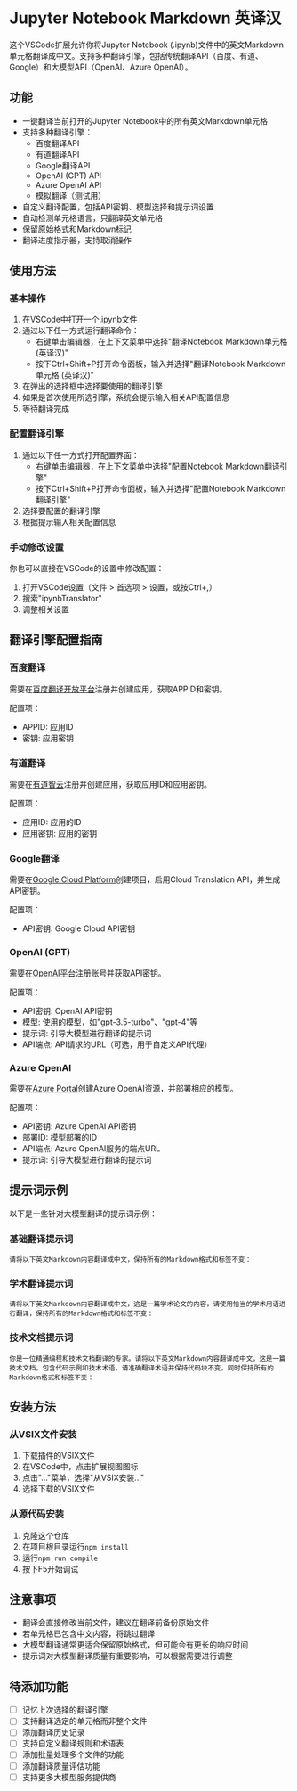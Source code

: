# Jupyter Notebook Markdown 英译汉

这个VSCode扩展允许你将Jupyter Notebook (.ipynb)文件中的英文Markdown单元格翻译成中文。支持多种翻译引擎，包括传统翻译API（百度、有道、Google）和大模型API（OpenAI、Azure OpenAI）。

## 功能

- 一键翻译当前打开的Jupyter Notebook中的所有英文Markdown单元格
- 支持多种翻译引擎：
  - 百度翻译API
  - 有道翻译API
  - Google翻译API
  - OpenAI (GPT) API
  - Azure OpenAI API
  - 模拟翻译（测试用）
- 自定义翻译配置，包括API密钥、模型选择和提示词设置
- 自动检测单元格语言，只翻译英文单元格
- 保留原始格式和Markdown标记
- 翻译进度指示器，支持取消操作

## 使用方法

### 基本操作

1. 在VSCode中打开一个.ipynb文件
2. 通过以下任一方式运行翻译命令：
   - 右键单击编辑器，在上下文菜单中选择"翻译Notebook Markdown单元格 (英译汉)"
   - 按下Ctrl+Shift+P打开命令面板，输入并选择"翻译Notebook Markdown单元格 (英译汉)"
3. 在弹出的选择框中选择要使用的翻译引擎
4. 如果是首次使用所选引擎，系统会提示输入相关API配置信息
5. 等待翻译完成

### 配置翻译引擎

1. 通过以下任一方式打开配置界面：
   - 右键单击编辑器，在上下文菜单中选择"配置Notebook Markdown翻译引擎"
   - 按下Ctrl+Shift+P打开命令面板，输入并选择"配置Notebook Markdown翻译引擎"
2. 选择要配置的翻译引擎
3. 根据提示输入相关配置信息

### 手动修改设置

你也可以直接在VSCode的设置中修改配置：

1. 打开VSCode设置（文件 > 首选项 > 设置，或按Ctrl+,）
2. 搜索"ipynbTranslator"
3. 调整相关设置

## 翻译引擎配置指南

### 百度翻译

需要在[百度翻译开放平台](http://api.fanyi.baidu.com/)注册并创建应用，获取APPID和密钥。

配置项：
- APPID: 应用ID
- 密钥: 应用密钥

### 有道翻译

需要在[有道智云](https://ai.youdao.com/)注册并创建应用，获取应用ID和应用密钥。

配置项：
- 应用ID: 应用的ID
- 应用密钥: 应用的密钥

### Google翻译

需要在[Google Cloud Platform](https://console.cloud.google.com/)创建项目，启用Cloud Translation API，并生成API密钥。

配置项：
- API密钥: Google Cloud API密钥

### OpenAI (GPT)

需要在[OpenAI平台](https://platform.openai.com/)注册账号并获取API密钥。

配置项：
- API密钥: OpenAI API密钥
- 模型: 使用的模型，如"gpt-3.5-turbo"、"gpt-4"等
- 提示词: 引导大模型进行翻译的提示词
- API端点: API请求的URL（可选，用于自定义API代理）

### Azure OpenAI

需要在[Azure Portal](https://portal.azure.com/)创建Azure OpenAI资源，并部署相应的模型。

配置项：
- API密钥: Azure OpenAI API密钥
- 部署ID: 模型部署的ID
- API端点: Azure OpenAI服务的端点URL
- 提示词: 引导大模型进行翻译的提示词

## 提示词示例

以下是一些针对大模型翻译的提示词示例：

### 基础翻译提示词
```
请将以下英文Markdown内容翻译成中文，保持所有的Markdown格式和标签不变：
```

### 学术翻译提示词
```
请将以下英文Markdown内容翻译成中文，这是一篇学术论文的内容，请使用恰当的学术用语进行翻译，保持所有的Markdown格式和标签不变：
```

### 技术文档提示词
```
你是一位精通编程和技术文档翻译的专家。请将以下英文Markdown内容翻译成中文，这是一篇技术文档，包含代码示例和技术术语，请准确翻译术语并保持代码块不变，同时保持所有的Markdown格式和标签不变：
```

## 安装方法

### 从VSIX文件安装

1. 下载插件的VSIX文件
2. 在VSCode中，点击扩展视图图标
3. 点击"..."菜单，选择"从VSIX安装..."
4. 选择下载的VSIX文件

### 从源代码安装

1. 克隆这个仓库
2. 在项目根目录运行`npm install`
3. 运行`npm run compile`
4. 按下F5开始调试

## 注意事项

- 翻译会直接修改当前文件，建议在翻译前备份原始文件
- 若单元格已包含中文内容，将跳过翻译
- 大模型翻译通常更适合保留原始格式，但可能会有更长的响应时间
- 提示词对大模型翻译质量有重要影响，可以根据需要进行调整

## 待添加功能

- [ ] 记忆上次选择的翻译引擎
- [ ] 支持翻译选定的单元格而非整个文件
- [ ] 添加翻译历史记录
- [ ] 支持自定义翻译规则和术语表
- [ ] 添加批量处理多个文件的功能
- [ ] 添加翻译质量评估功能
- [ ] 支持更多大模型服务提供商
